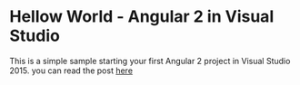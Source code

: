 # Hellow World - Angular 2 in Visual Studio
This is a simple sample starting your first Angular 2 project in Visual Studio 2015. you can read the post [here](https://olepetterdahlmann.com/2016/08/17/angular-2-in-visual-studio-2015/)
